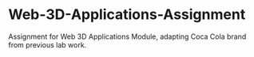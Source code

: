 # Web-3D-Applications-Assignment
Assignment for Web 3D Applications Module, adapting Coca Cola brand from previous lab work.
